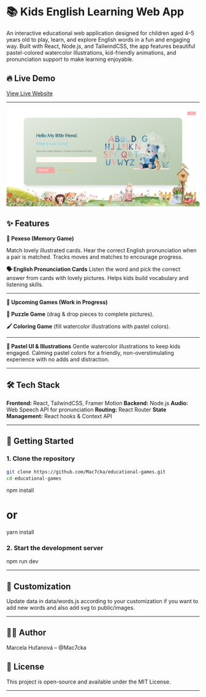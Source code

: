 # 📚 Kids English Learning Web App

An interactive educational web application designed for children aged 4–5 years old to play, learn, and explore English words in a fun and engaging way.
Built with React, Node.js, and TailwindCSS, the app features beautiful pastel-colored watercolor illustrations, kid-friendly animations, and pronunciation support to make learning enjoyable.

## 🔥 Live Demo

[View Live Website]()

---

![Intro](./screenshots/intro.png)

## ✨ Features

**🎴 Pexeso (Memory Game)**

Match lovely illustrated cards.
Hear the correct English pronunciation when a pair is matched.
Tracks moves and matches to encourage progress.

**🗣 English Pronunciation Cards**
Listen the word and pick the correct answer from cards with lovely pictures.
Helps kids build vocabulary and listening skills.

---

**🎨 Upcoming Games (Work in Progress)**

**🧩 Puzzle Game** (drag & drop pieces to complete pictures).

**🖌 Coloring Game** (fill watercolor illustrations with pastel colors).

---

**🎨 Pastel UI & Illustrations**
Gentle watercolor illustrations to keep kids engaged.
Calming pastel colors for a friendly, non-overstimulating experience with no adds and distraction.

---

## 🛠 Tech Stack

**Frontend:** React, TailwindCSS, Framer Motion
**Backend:** Node.js
**Audio:** Web Speech API for pronunciation
**Routing:** React Router
**State Management:** React hooks & Context API

---

## 🚀 Getting Started

### 1. Clone the repository

```bash
git clone https://github.com/Mac7cka/educational-games.git
cd educational-games
```

npm install

# or

yarn install

### 2. Start the development server

npm run dev

---

## 🧪 Customization

Update data in data/words.js according to your customization if you want to add new words and also add svg to public/images.

---

## 🧑‍💻 Author

Marcela Huťanová – @Mac7cka

## 📜 License

This project is open-source and available under the MIT License.

---
